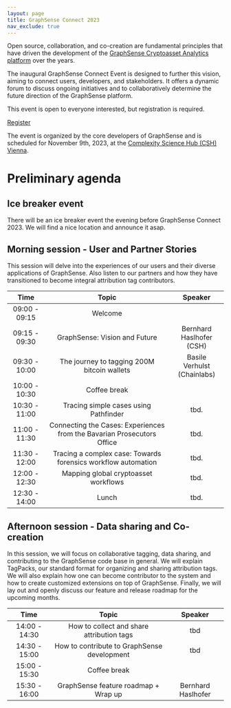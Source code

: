 ```yaml
---
layout: page
title: GraphSense Connect 2023
nav_exclude: true
---
```


Open source, collaboration, and co-creation are fundamental principles
that have driven the development of the [GraphSense Cryptoasset Analytics
platform](https://github.com/graphsense) over the years.

The inaugural GraphSense Connect Event is designed to further this vision,
aiming to connect users, developers, and stakeholders. It offers a dynamic
forum to discuss ongoing initiatives and to collaboratively determine the
future direction of the GraphSense platform.

This event is open to everyone interested, but
registration is required.

<div class="row justify-content-center my-5">
    <div class="col-6 d-flex justify-content-center">
        <a href="https://forms.gle/cZ3i8Aq6oyYYow4n9" class="btn btn-secondary btn-lg">Register</a>
    </div>
</div>

The event is organized by the core developers of GraphSense and is scheduled
for November 9th, 2023, at the [Complexity Science Hub (CSH) Vienna](https://csh.ac.at).

# Preliminary agenda

## Ice breaker event

There will be an ice breaker event the evening before GraphSense Connect 2023. We will find
a nice location and announce it asap.

## Morning session - User and Partner Stories

This session will delve into the experiences of our users and their diverse applications
of GraphSense. Also listen to our partners and how they have transitioned to become integral attribution
tag contributors.


<div class="table-wrapper" markdown="1">

| Time          | Topic                                                                     | Speaker                        |
|:-------------:|:-------------------------------------------------------------------------:|:------------------------------:|
| 09:00 - 09:15 | Welcome                                                                   |                                |
| 09:15 - 09:30 | GraphSense: Vision and Future                                             | Bernhard Haslhofer<br>(CSH)    |
| 09:30 - 10:00 | The journey to tagging 200M bitcoin wallets                               | Basile Verhulst<br>(Chainlabs) |
| 10:00 - 10:30 | Coffee break                                                              |                                |
| 10:30 - 11:00 | Tracing simple cases using Pathfinder						    			| tbd.                           |
| 11:00 - 11:30 | Connecting the Cases: Experiences from the Bavarian Prosecutors Office    | tbd.                           |
| 11:30 - 12:00 | Tracing a complex case: Towards forensics workflow automation  			| tbd.                           |
| 12:00 - 12:30 | Mapping global cryptoasset workflows                                      | tbd.                           |
| 12:30 - 14:00 | Lunch                                                                     | tbd.                           |

</div>


## Afternoon session - Data sharing and Co-creation

In this session, we will focus on collaborative tagging, data sharing, and contributing to the
GraphSense code base in general. We will explain TagPacks, our standard format for organizing and sharing
attribution tags. We will also explain how one can become contributor to the system and how to create
customized extensions on top of GraphSense. Finally, we will lay out and openly discuss our feature
and release roadmap for the upcoming months.


<div class="table-wrapper" markdown="1">

| Time          | Topic                                               | Speaker            |
|:-------------:|:---------------------------------------------------:|:------------------:|
| 14:00 - 14:30 | How to collect and share attribution tags           | tbd				   |
| 14:30 - 15:00 | How to contribute to GraphSense development         | tbd                |
| 15:00 - 15:30 | Coffee break                                        |                    |
| 15:30 - 16:00 | GraphSense feature roadmap + Wrap up                | Bernhard Haslhofer |

</div>
